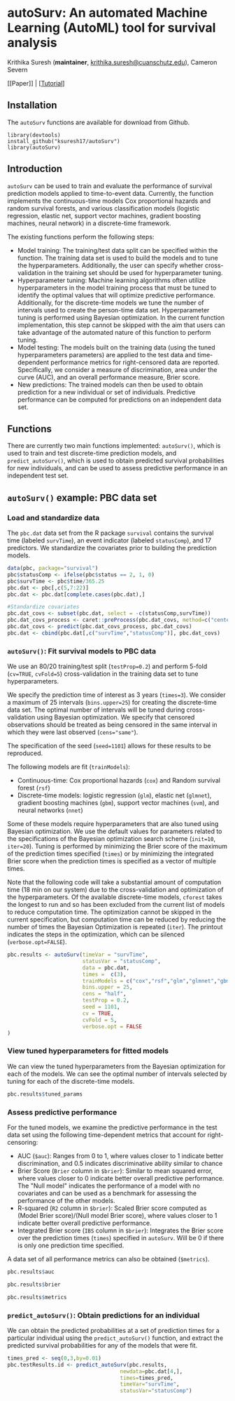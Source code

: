 # autoSurv: An automated Machine Learning (AutoML) tool for survival analysis
Krithika Suresh (**maintainer**, <krithika.suresh@cuanschutz.edu>), Cameron Severn 

[[Paper]] | [[Tutorial](https://ksuresh17.github.io/autoSurv/)]

## Installation
The `autoSurv` functions are available for download from Github. 
```
library(devtools)
install_github("ksuresh17/autoSurv")
library(autoSurv)
```

## Introduction 
`autoSurv` can be used to train and evaluate the performance of survival prediction models applied to time-to-event data. Currently, the function implements the continuous-time models Cox proportional hazards and random survival forests, and various classification models (logistic regression, elastic net, support vector machines, gradient boosting machines, neural network) in a discrete-time framework. 

The existing functions perform the following steps: 

* Model training: The training/test data split can be specified within the function. The training data set is used to build the models and to tune the hyperparameters. Additionally, the user can specify whether cross-validation in the training set should be used for hyperparameter tuning. 
* Hyperparameter tuning: Machine learning algorithms often utilize hyperparameters in the model training process that must be tuned to identify the optimal values that will optimize predictive performance. Additionally, for the discrete-time models we tune the number of intervals used to create the person-time data set. Hyperparameter tuning is performed using Bayesian optimization. In the current function implementation, this step cannot be skipped with the aim that users can take advantage of the automated nature of this function to perform tuning. 
* Model testing: The models built on the training data (using the tuned hyperparameters parameters) are applied to the test data and time-dependent performance metrics for right-censored data are reported. Specifically, we consider a measure of discrimination, area under the curve (AUC), and an overall performance measure, Brier score. 
* New predictions: The trained models can then be used to obtain prediction for a new individual or set of individuals. Predictive performance can be computed for predictions on an independent data set. 

## Functions
There are currently two main functions implemented: `autoSurv()`, which is used to train and test discrete-time prediction models, and `predict_autoSurv()`, which is used to obtain predicted survival probabilities for new individuals, and can be used to assess predictive performance in an independent test set. 

## `autoSurv()` example: PBC data set

### Load and standardize data
The `pbc.dat` data set from the R package `survival` contains the survival time (labeled `survTime`), an event indicator (labeled `statusComp`), and 17 predictors. We standardize the covariates prior to building the prediction models.

```r 
data(pbc, package="survival")
pbc$statusComp <- ifelse(pbc$status == 2, 1, 0)
pbc$survTime <- pbc$time/365.25
pbc.dat <- pbc[,c(5,7:22)]
pbc.dat <- pbc.dat[complete.cases(pbc.dat),]

#Standardize covariates
pbc.dat_covs <- subset(pbc.dat, select = -c(statusComp,survTime))
pbc.dat_covs_process <- caret::preProcess(pbc.dat_covs, method=c("center", "scale"))
pbc.dat_covs <- predict(pbc.dat_covs_process, pbc.dat_covs)
pbc.dat <- cbind(pbc.dat[,c("survTime","statusComp")], pbc.dat_covs)
```

### `autoSurv()`: Fit survival models to PBC data

We use an 80/20 training/test split (`testProp=0.2`) and perform 5-fold (`cv=TRUE`, `cvFold=5`) cross-validation in the training data set to tune hyperparameters. 

We specify the prediction time of interest as 3 years (`times=3`). We consider a maximum of 25 intervals (`bins.upper=25`) for creating the discrete-time data set. The optimal number of intervals will be tuned during cross-validation using Bayesian optimization. We specify that censored observations should be treated as being censored in the same interval in which they were last observed (`cens="same"`).

The specification of the seed (`seed=1101`) allows for these results to be reproduced. 

The following models are fit (`trainModels`): 

* Continuous-time: Cox proportional hazards (`cox`) and Random survival forest (`rsf`)
* Discrete-time models: logistic regression (`glm`), elastic net (`glmnet`), gradient boosting machines (`gbm`), support vector machines (`svm`), and neural networks (`nnet`)

Some of these models require hyperparameters that are also tuned using Bayesian optimization. We use the default values for parameters related to the specifications of the Bayesian optimization search scheme (`init=10`, `iter=20`). Tuning is performed by minimizing the Brier score of the maximum of the prediction times specified (`times`) or by minimizing the integrated Brier score when the prediction times is specified as a vector of multiple times. 

Note that the following code will take a substantial amount of computation time (18 min on our system) due to the cross-validation and optimization of the hyperparameters. Of the available discrete-time models, `cforest` takes the longest to run and so has been excluded from the current list of models to reduce computation time. The optimization cannot be skipped in the current specification, but computation time can be reduced by reducing the number of times the Bayesian Optimization is repeated (`iter`). The printout indicates the steps in the optimization, which can be silenced (`verbose.opt=FALSE`).

```r
pbc.results <- autoSurv(timeVar = "survTime", 
                        statusVar = "statusComp", 
                        data = pbc.dat, 
                        times =  c(3),
                        trainModels = c("cox","rsf","glm","glmnet","gbm","svm","nnet"), #cforest
                        bins.upper = 25,
                        cens = "half",
                        testProp = 0.2, 
                        seed = 1101,
                        cv = TRUE,
                        cvFold = 5,
                        verbose.opt = FALSE
)
```

### View tuned hyperparameters for fitted models

We can view the tuned hyperparameters from the Bayesian optimization for each of the models. We can see the optimal number of intervals selected by tuning for each of the discrete-time models. 

```r 
pbc.results$tuned_params
```

### Assess predictive performance

For the tuned models, we examine the predictive performance in the test data set using the following time-dependent metrics that account for right-censoring:

* AUC (`$auc`): Ranges from 0 to 1, where values closer to 1 indicate better discrimination, and 0.5 indicates discriminative ability similar to chance 
* Brier Score (`Brier` column in `$brier`): Similar to mean squared error, where values closer to 0 indicate better overall predictive performance. The "Null model" indicates the performance of a model with no covariates and can be used as a benchmark for assessing the performance of the other models. 
* R-squared (`R2` column in `$brier`): Scaled Brier score computed as (Model Brier score)/(Null model Brier score), where values closer to 1 indicate better overall predictive performance. 
* Integrated Brier score (`IBS` column in `$brier`): Integrates the Brier score over the prediction times (`times`) specified in `autoSurv`. Will be 0 if there is only one prediction time specified. 

A data set of all performance metrics can also be obtained (`$metrics`). 

```r
pbc.results$auc

pbc.results$brier

pbc.results$metrics
```

### `predict_autoSurv()`: Obtain predictions for an individual 

We can obtain the predicted probabilities at a set of prediction times for a particular individual using the `predict_autoSurv()` function, and extract the predicted survival probabilities for any of the models that were fit. 

```r
times_pred <- seq(0,3,by=0.01)
pbc.testResults.id <- predict_autoSurv(pbc.results, 
                                    newdata=pbc.dat[4,], 
                                    times=times_pred, 
                                    timeVar="survTime", 
                                    statusVar="statusComp")
```





